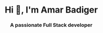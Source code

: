 <h1 align="center">Hi 👋, I'm Amar Badiger</h1>
<h3 align="center">A passionate Full Stack developer</h3>

